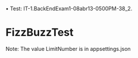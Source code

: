 • Test: IT-1.BackEndExam1-08abr13-0500PM-38_2.
# FizzBuzzTest

Note: The value LimitNumber is in appsettings.json
